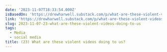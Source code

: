 ```yaml
---
date: '2023-11-07T18:33:54.000Z'
isBasedOn: 'https://drewharwell.substack.com/p/what-are-these-violent-videos-doing'
link: 'https://drewharwell.substack.com/p/what-are-these-violent-videos-doing'
slug: 2023-11-07-23-what-are-these-violent-videos-doing-to-us
tags:
  - Media
  - social media
title: (23) What are these violent videos doing to us?
---
```


